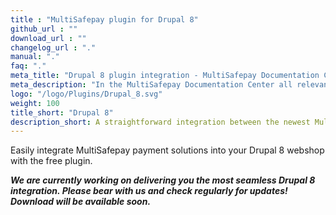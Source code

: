 ```yaml
---
title : "MultiSafepay plugin for Drupal 8"
github_url : ""
download_url : ""
changelog_url : "."
manual: "."
faq: "."
meta_title: "Drupal 8 plugin integration - MultiSafepay Documentation Center"
meta_description: "In the MultiSafepay Documentation Center all relevant information regarding our Plugins and API. As well as Support pages for Payment Method, Tools and General Questions. You can also find the contact details of our Support Team and Integration Team."
logo: "/logo/Plugins/Drupal_8.svg"
weight: 100
title_short: "Drupal 8"
description_short: A straightforward integration between the newest MultiSafepay plugin and the Drupal 8 ecommerce platform.
---
```

Easily integrate MultiSafepay payment solutions into your Drupal 8 webshop with the free plugin.
<br>

**_We are currently working on delivering you the most seamless Drupal 8 integration. Please bear with us and check regularly for updates! Download will be available soon._**
